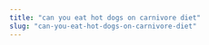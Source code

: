 ```yaml
---
title: "can you eat hot dogs on carnivore diet"
slug: "can-you-eat-hot-dogs-on-carnivore-diet"
---
```


